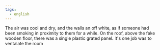 ```yaml
---
tags:
  - english
---
```

The air was cool and dry, and the walls an off white, as if someone had been smoking in proximity to them for a while. On the roof, above the fake wooden floor, there was a single plastic grated panel. It's one job was to ventalate the room